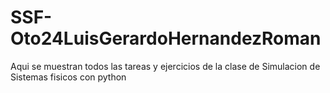 # SSF-Oto24LuisGerardoHernandezRoman
 Aqui se muestran todos las tareas y ejercicios de la clase de Simulacion de Sistemas fisicos con python 

